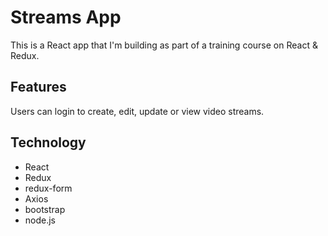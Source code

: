 # Streams App

This is a React app that I'm building as part of a training course on React & Redux.

## Features

Users can login to create, edit, update or view video streams.

## Technology

- React
- Redux
- redux-form
- Axios
- bootstrap
- node.js
